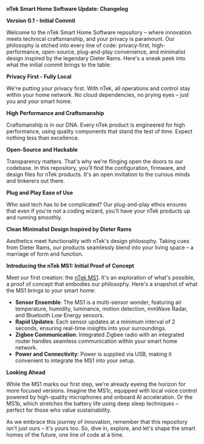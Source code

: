**nTek Smart Home Software Update: Changelog**

**Version 0.1 - Initial Commit**

Welcome to the nTek Smart Home Software repository – where innovation meets technical craftsmanship, and your privacy is paramount. Our philosophy is etched into every line of code: privacy-first, high-performance, open-source, plug-and-play convenience, and minimalist design inspired by the legendary Dieter Rams. Here's a sneak peek into what the initial commit brings to the table:

**Privacy First - Fully Local**

We're putting your privacy first. With nTek, all operations and control stay within your home network. No cloud dependencies, no prying eyes – just you and your smart home.

**High Performance and Craftsmanship**

Craftsmanship is in our DNA. Every nTek product is engineered for high performance, using quality components that stand the test of time. Expect nothing less than excellence.

**Open-Source and Hackable**

Transparency matters. That's why we're flinging open the doors to our codebase. In this repository, you'll find the configuration, firmware, and design files for nTek products. It's an open invitation to the curious minds and tinkerers out there.

**Plug and Play Ease of Use**

Who said tech has to be complicated? Our plug-and-play ethos ensures that even if you're not a coding wizard, you'll have your nTek products up and running smoothly.

**Clean Minimalist Design Inspired by Dieter Rams**

Aesthetics meet functionality with nTek's design philosophy. Taking cues from Dieter Rams, our products seamlessly blend into your living space – a marriage of form and function.

**Introducing the nTek MS1: Initial Proof of Concept**

Meet our first creation: the [nTek MS1](ms1.md). It's an exploration of what's possible, a proof of concept that embodies our philosophy. Here's a snapshot of what the MS1 brings to your smart home:

- **Sensor Ensemble**: The MS1 is a multi-sensor wonder, featuring air temperature, humidity, luminance, motion detection, mmWave Radar, and Bluetooth Low Energy sensors.
- **Rapid Updates**: Each sensor updates at a minimum interval of 2 seconds, ensuring real-time insights into your surroundings.
- **Zigbee Communication**: Integrated Zigbee radio with an integrated router handles seamless communication within your smart home network.
- **Power and Connectivity**: Power is supplied via USB, making it convenient to integrate the MS1 into your setup.

**Looking Ahead**

While the MS1 marks our first step, we're already eyeing the horizon for more focused versions. Imagine the MS1c, equipped with local voice control powered by high-quality microphones and onboard AI acceleration. Or the MS1b, which stretches the battery life using deep sleep techniques – perfect for those who value sustainability.

As we embrace this journey of innovation, remember that this repository isn't just ours – it's yours too. So, dive in, explore, and let's shape the smart homes of the future, one line of code at a time.